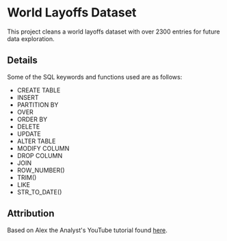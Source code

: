 # World Layoffs Dataset

This project cleans a world layoffs dataset with over 2300 entries for future data exploration.

## Details

Some of the SQL keywords and functions used are as follows:
* CREATE TABLE
* INSERT
* PARTITION BY
* OVER
* ORDER BY
* DELETE
* UPDATE
* ALTER TABLE
* MODIFY COLUMN
* DROP COLUMN
* JOIN
* ROW_NUMBER()
* TRIM()
* LIKE
* STR_TO_DATE()


## Attribution

Based on Alex the Analyst's YouTube tutorial found [here](https://www.youtube.com/watch?v=OT1RErkfLNQ).
